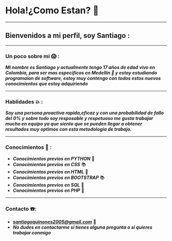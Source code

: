# Hola!¿Como Estan? :wave:
* * *
## Bienvenidos a mi perfil, soy Santiago :
* * *
### Un poco sobre mi :scream: :
***Mi nombre es Santiago y actualmente tengo 17 años de edad vivo en Colombia, para ser mas especificos en Medellin :city_sunset: y estoy estudiando programaion de software, estoy muy contengo con todos estos nuevos conocimientos que estoy adquiriendo***
- - -
### Hablidades :boom: :
***Soy una persona proactiva rapida,eficaz y con una probabilidad de fallo del 0% y sobre todo soy resposable y respetuoso me gusta trabajar mucho en equipo ya que siento que se pueden llegar a obtener resultados muy optimos con esta metodologia de trabajo.***
_ _ _
### Conocimientos :brain: :
+ ***Conocimientos previos en PYTHON*** :book:
+ ***Conocimientos previos en CSS*** :books:
+ ***Conocimientos previos en HTML*** :book:
+ ***Conocimientos previos en BOOTSTRAP*** :books:
+ ***Conocimientos previos en SQL*** :book:
+ ***Conocimientos previos en PHP*** :book:
- - -
### Contacto :phone::
+ ***santiagoquinones2005@gmail.com*** :email:
+ ***No dudes en contactarme si tienes alguna pregunta o si quieres trabajar conmigo***


